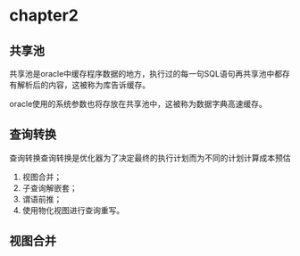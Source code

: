 # chapter2

## 共享池

共享池是oracle中缓存程序数据的地方，执行过的每一句SQL语句再共享池中都存有解析后的内容，这被称为库告诉缓存。

oracle使用的系统参数也将存放在共享池中，这被称为数据字典高速缓存。

## 查询转换

查询转换查询转换是优化器为了决定最终的执行计划而为不同的计划计算成本预估

1. 视图合并；
2. 子查询解嵌套；
3. 谓语前推；
4. 使用物化视图进行查询重写。

## 视图合并